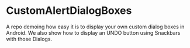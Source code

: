 # CustomAlertDialogBoxes
A repo demoing how easy it is to display your own custom dialog boxes in Android.
We also show how to display an UNDO button using Snackbars with those Dialogs.
